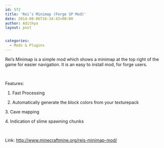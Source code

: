 ```yaml
---
id: 572
title: 'Rei’s Minimap (Forge SP Mod)'
date: 2014-08-06T16:34:43+00:00
author: Adithya
layout: post


categories:
  - Mods & Plugins
---
```

Rei&#8217;s Minimap is a simple mod which shows a minimap at the top right of the game for easier navigation. It is an easy to install mod, for forge users.

&nbsp;

Features:

1. Fast Processing

2. Automatically generate the block colors from your texturepack

3. Cave mapping

4. Indication of slime spawning chunks

&nbsp;

Link: http://www.minecraftmine.org/reis-minimap-mod/

&nbsp;

&nbsp;